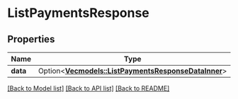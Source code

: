 # ListPaymentsResponse

## Properties

Name | Type | Description | Notes
------------ | ------------- | ------------- | -------------
**data** | Option<[**Vec<models::ListPaymentsResponseDataInner>**](ListPaymentsResponse_data_inner.md)> |  | [optional]

[[Back to Model list]](../README.md#documentation-for-models) [[Back to API list]](../README.md#documentation-for-api-endpoints) [[Back to README]](../README.md)



